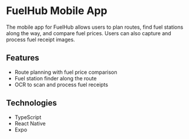 # FuelHub Mobile App

The mobile app for FuelHub allows users to plan routes, find fuel stations along the way, and compare fuel prices. Users can also capture and process fuel receipt images.

## Features
- Route planning with fuel price comparison
- Fuel station finder along the route
- OCR to scan and process fuel receipts

## Technologies
- TypeScript 
- React Native
- Expo 
